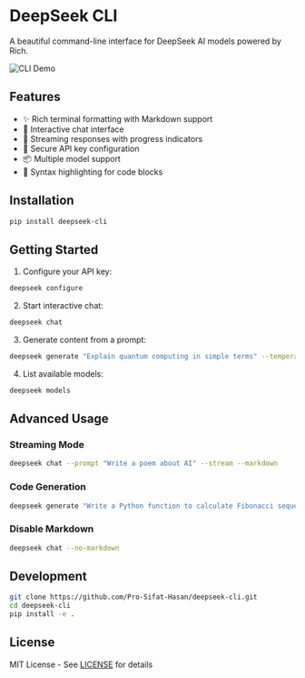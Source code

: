 # DeepSeek CLI

A beautiful command-line interface for DeepSeek AI models powered by Rich.

![CLI Demo](https://via.placeholder.com/800x400.png?text=DeepSeek+CLI+Demo)

## Features

- ✨ Rich terminal formatting with Markdown support
- 💬 Interactive chat interface
- 🚀 Streaming responses with progress indicators
- 🔐 Secure API key configuration
- 📦 Multiple model support
- 🎨 Syntax highlighting for code blocks

## Installation

```bash
pip install deepseek-cli
```

## Getting Started

1. Configure your API key:
```bash
deepseek configure
```

2. Start interactive chat:
```bash
deepseek chat
```

3. Generate content from a prompt:
```bash
deepseek generate "Explain quantum computing in simple terms" --temperature 0.5
```

4. List available models:
```bash
deepseek models
```

## Advanced Usage

### Streaming Mode
```bash
deepseek chat --prompt "Write a poem about AI" --stream --markdown
```

### Code Generation
```bash
deepseek generate "Write a Python function to calculate Fibonacci sequence" --model deepseek-coder
```

### Disable Markdown
```bash
deepseek chat --no-markdown
```

## Development
```bash
git clone https://github.com/Pro-Sifat-Hasan/deepseek-cli.git
cd deepseek-cli
pip install -e .
```

## License
MIT License - See [LICENSE](LICENSE) for details